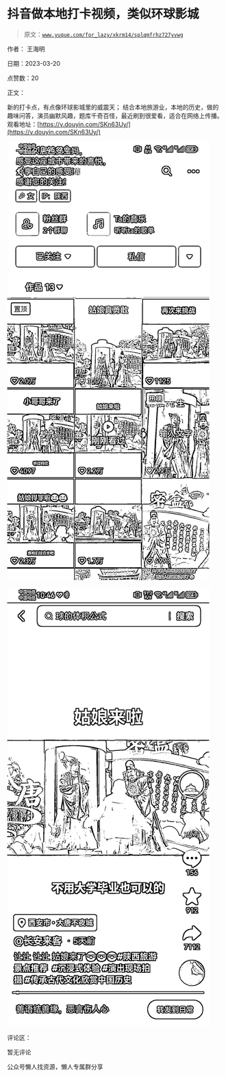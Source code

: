 # 抖音做本地打卡视频，类似环球影城

> 原文：[`www.yuque.com/for_lazy/xkrm14/splqmfrhz727yvwg`](https://www.yuque.com/for_lazy/xkrm14/splqmfrhz727yvwg)

作者： 王海明

日期：2023-03-20

点赞数：20

正文：

新的打卡点，有点像环球影城里的威震天； 结合本地旅游业，本地的历史，做的趣味问答，演员幽默风趣，题库千奇百怪，最近刷到很爱看，适合在网络上传播。 观看地址：[https://v.douyin.com/SKn63Uy/](https://v.douyin.com/SKn63Uy/)

![](img/0634dc4b2fc160afe2a77c5ce2262ffd.png)  

![](img/c9db259ced9f59f8de17dacbdc6d9eed.png)  

评论区：

暂无评论

公众号懒人找资源，懒人专属群分享

